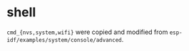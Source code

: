 # shell

`cmd_{nvs,system,wifi}` were copied and modified from
`esp-idf/examples/system/console/advanced`.

